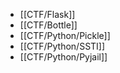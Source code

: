 - [[CTF/Flask]]
- [[CTF/Bottle]]
- [[CTF/Python/Pickle]]
- [[CTF/Python/SSTI]]
- [[CTF/Python/Pyjail]]
